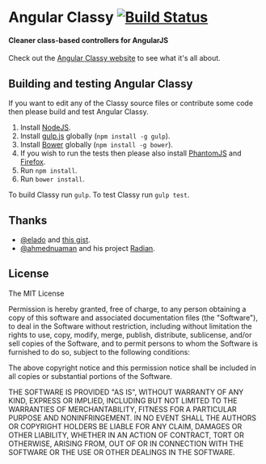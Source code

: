 # Angular Classy [![Build Status](https://travis-ci.org/davej/angular-classy.png)](https://travis-ci.org/davej/angular-classy)

#### Cleaner class-based controllers for AngularJS

Check out the [Angular Classy website](http://davej.github.io/angular-classy/) to see what it's all about.

## Building and testing Angular Classy

If you want to edit any of the Classy source files or contribute some code then please build and test Angular Classy.

1. Install [NodeJS](http://nodejs.org/).
2. Install [gulp.js](http://gulpjs.com/) globally (`npm install -g gulp`).
3. Install [Bower](http://bower.io/) globally (`npm install -g bower`).
4. If you wish to run the tests then please also install [PhantomJS](http://phantomjs.org/) and [Firefox](https://www.mozilla.org/en-US/firefox/new/).
5. Run `npm install`.
6. Run `bower install`.

To build Classy run `gulp`. To test Classy run `gulp test`.

## Thanks

* [@elado](https://github.com/elado) and [this gist](https://gist.github.com/elado/8138516).
* [@ahmednuaman](https://github.com/ahmednuaman) and his project [Radian](https://github.com/ahmednuaman/radian).

## License

The MIT License

Permission is hereby granted, free of charge, to any person obtaining a copy
of this software and associated documentation files (the "Software"), to deal
in the Software without restriction, including without limitation the rights
to use, copy, modify, merge, publish, distribute, sublicense, and/or sell
copies of the Software, and to permit persons to whom the Software is
furnished to do so, subject to the following conditions:

The above copyright notice and this permission notice shall be included in
all copies or substantial portions of the Software.

THE SOFTWARE IS PROVIDED "AS IS", WITHOUT WARRANTY OF ANY KIND, EXPRESS OR
IMPLIED, INCLUDING BUT NOT LIMITED TO THE WARRANTIES OF MERCHANTABILITY,
FITNESS FOR A PARTICULAR PURPOSE AND NONINFRINGEMENT. IN NO EVENT SHALL THE
AUTHORS OR COPYRIGHT HOLDERS BE LIABLE FOR ANY CLAIM, DAMAGES OR OTHER
LIABILITY, WHETHER IN AN ACTION OF CONTRACT, TORT OR OTHERWISE, ARISING FROM,
OUT OF OR IN CONNECTION WITH THE SOFTWARE OR THE USE OR OTHER DEALINGS IN
THE SOFTWARE.